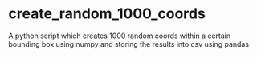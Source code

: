 # create_random_1000_coords
A python script which creates 1000 random coords within a certain bounding box using numpy and storing the results into csv using pandas
